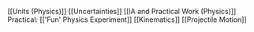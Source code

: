 [[Units (Physics)]]
[[Uncertainties]]
[[IA and Practical Work (Physics)]]
Practical: [['Fun' Physics Experiment]]
[[Kinematics]]
[[Projectile Motion]]
